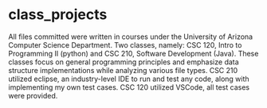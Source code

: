 # class_projects
All files committed were written in courses under the University of Arizona Computer Science Department. 
Two classes, namely: CSC 120, Intro to Programming II (python) and CSC 210, Software Development (Java). 
These classes focus on general programming principles and emphasize data structure implementations while analyzing various file types. 
CSC 210 utilized eclipse, an industry-level IDE to run and test any code, along with implementing my own test cases. CSC 120 utilized VSCode, all test cases were provided. 

